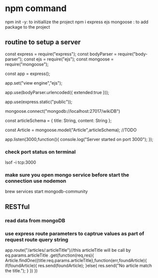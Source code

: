 # npm command
npm init -y: to initiallize the project
npm i express ejs mongoose : to add package to the project

## routine to setup a server

const express = require("express");
const bodyParser = require("body-parser");
const ejs = require("ejs");
const mongoose = require("mongoose");

const app = express();

app.set("view engine","ejs");

app.use(bodyParser.urlencoded({
    extended:true
}));

app.use(express.static("public"));

mongoose.connect("mongodb://localhost:27017/wikiDB")

const articleSchema = {
    title: String,
    content: String
};

const Article = mongoose.model("Article",articleSchema);
//TODO

app.listen(3000,function(){
    console.log("Server started on port 3000");
});
### check port status on terminal
lsof -i tcp:3000
### make sure you open mongo service before start the connection use nodemon 
brew services start mongodb-community

## RESTful
### read data from mongoDB


### use express route parameters to captrue values as part of request route query string
app.route("/articles/:articleTitle")//this articleTitle will be call by eq.params.articleTitle
.get(function(req,res){  
    Article.findOne({title:req.params.articleTitle},function(err,foundArticle){
        if(foundArticle){
            res.send(foundArticle);
        }else{
            res.send("No article match the title.");
        }
    })
})
